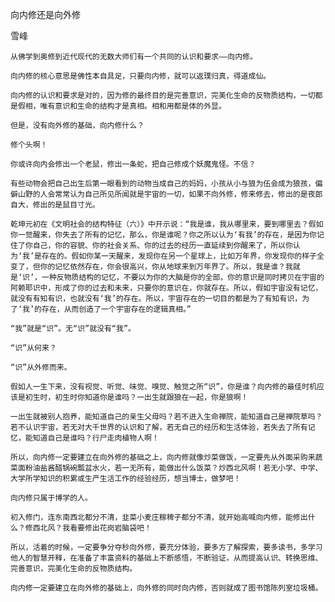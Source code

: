 向内修还是向外修

雪峰


    从佛学到奥修到近代现代的无数大师们有一个共同的认识和要求——向内修。

    向内修的核心意思是佛性本自具足，只要向内修，就可以返璞归真，得道成仙。

    向内修的认识和要求是对的，因为修的最终目的是完善意识，完美化生命的反物质结构，一切都是假相，唯有意识和生命的结构才是真相。相和用都是体的外显。

    但是，没有向外修的基础，向内修什么？

    修个头啊！

    你或许向内会修出一个老鼠，修出一条蛇，把自己修成个妖魔鬼怪。不信？

    有些动物会把自己出生后第一眼看到的动物当成自己的妈妈，小孩从小与狼为伍会成为狼孩，偏僻山野的人会常常认为自己所见所闻就是宇宙的一切，如果不向外修，修来修去，修出的是夜郎自大，修出的是鼠目寸光。

    乾坤元初在《文明社会的结构特征（六）》中开示说：“我是谁，我从哪里来，要到哪里去？假如你一觉醒来，你失去了所有的记忆，那么，你是谁呢？你之所以认为‘有我’的存在，是因为你记住了你自己，你的容貌、你的社会关系、你的过去的经历一直延续到你醒来了，所以你认为‘我’是存在的。假如你某一天醒来，发现你在另一个星球上，比如万年界，你发现你的样子全变了，但你的记忆依然存在，你会很高兴，你从地球来到万年界了。所以，我是谁？我就是‘识’，一种反物质结构的记忆，不要以为你的大脑是你的全部，你的意识是同时拷贝在宇宙的阿赖耶识中，形成了你的过去和未来，只要你的意识在，你就存在。所以，假如宇宙没有记忆，就没有有知有识，也就没有‘我’的存在。所以，宇宙存在的一切目的都是为了有知有识，为了‘我’的存在，从而创造了一个宇宙存在的逻辑真相。”

    “我”就是“识”。无“识”就没有“我”。

    “识”从何来？

    “识”从外修而来。

    假如人一生下来，没有视觉、听觉、味觉、嗅觉、触觉之所“识”，你是谁？向内修的最佳时机应该是初生时，初生时你知道你是谁吗？一出生就跟狼在一起，你是狼啊！

    一出生就被别人抱养，能知道自己的亲生父母吗？若不进入生命禅院，能知道自己是禅院草吗？若不认识宇宙，若无对大千世界的认识和了解，若无自己的经历和生活体验，若失去了所有记忆，能知道自己是谁吗？行尸走肉植物人啊！

    所以，向内修一定要建立在向外修的基础之上，向内修就像炒菜做饭，一定要先从外面采购来蔬菜面粉油盐酱醋锅碗瓢盆水火，若一无所有，能做出什么饭菜？炒西北风啊！若无小学、中学、大学所学知识的积累或生产生活工作的经验经历，想当博士，做梦吧！

    向内修只属于博学的人。

    初入修门，连东南西北都分不清，韭菜小麦庄稼稗子都分不清，就开始高喊向内修，能修出什么？修西北风？我看要修出花岗岩脑袋吧！

    所以，活着的时候，一定要争分夺秒向外修，要充分体验，要多方了解探索，要多读书，多学习他人的智慧开释，在准备了丰富资料的基础上不断感悟，不断验证，从而提高认识、转换思维、完善意识，完美化生命的反物质结构。

    向内修一定要建立在向外修的基础上，向外修的同时向内修，否则就成了图书馆陈列室垃圾桶。



